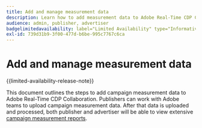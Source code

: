 ```yaml
---
title: Add and manage measurement data
description: Learn how to add measurement data to Adobe Real-Time CDP Collaboration.
audience: admin, publisher, advertiser
badgelimitedavailability: label="Limited Availability" type="Informative" url="https://helpx.adobe.com/legal/product-descriptions/real-time-customer-data-platform-b2b-edition-prime-and-ultimate-packages.html newtab=true"
exl-id: 739d31b9-3f00-477d-b6be-995c7767c6ca
---
```

# Add and manage measurement data

{{limited-availability-release-note}}

This document outlines the steps to add campaign measurement data to Adobe Real-Time CDP Collaboration. Publishers can work with Adobe teams to upload campaign measurement data. After that data is uploaded and processed, both publisher and advertiser will be able to view extensive [campaign measurement reports](/help/guide/collaborate/measure.md).
